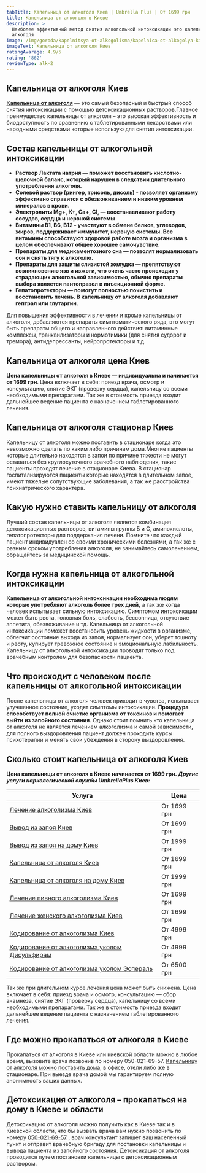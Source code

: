 ```yaml
---
tabTitle: Капельница от алкоголя Киев | Umbrella Plus | От 1699 грн
title: Капельница от алкоголя в Киеве
description: >
  Наиболее эффективный метод снятия алкогольной интоксикации это капельница от
  алкоголя
image: /img/goroda/kapelnitsya-ot-alkogolisma/kapelnica-ot-alkogolya-kiev.jpg
imageText: Капельница от алкоголя Киев
ratingAvarage: 4.9/5
rating: '862'
reviewType: alk-2
---
```


## Капельница от алкоголя Киев

**[Капельница от алкоголя](https://umbrella-plus.com.ua/kiev/kapelnica_ot_alkogola_kiev/)** — это самый безопасный и быстрый способ снятия интоксикации с помощью детоксикационных растворов.Главное преимущество капельницы от алкоголя – это высокая эффективность и биодоступность по сравнению с таблетированными лекарствами или народными средствами которые использую для снятия интоксикации.

## Состав капельницы от алкогольной интоксикации

* **Раствор Лактата натрия — поможет восстановить кислотно-щелочной баланс, который нарушен в следствии длительного употребления алкоголя.**
* **Солевой раствор (рингер, трисоль, дисоль) - позволяет организму эффективно справится с обезвоживанием и низким уровнем минералов в крови.**
* **Электролиты Mg+, K+, Ca+, Cl, — восстанавливают работу сосудов, сердца и нервной системы**
* **Витамины B1, B6, В12 - участвуют в обмене белков, углеводов, жиров, поддерживает иммунитет, нервную системы. Все витамины способствуют здоровой работе мозга и организма в целом обеспечивают общее хорошее самочувствие.**
* **Препараты для медикаментозного сна — позволят нормализовать сон и снять тягу к алкоголю.**
* **Препараты для защиты слизистой желудка — препятствуют возникновению язв и изжоги, что очень часто происходит у страдающих алкогольной зависимостью, обычно препараты выбора является пантопразол в инъекционной форме.**
* **Гепатопротекторы — помогут полностью почистить и восстановить печень. В капельницу от алкоголя добавляют гептрал или глутаргин.**

Для повышения эффективности в лечении и кроме капельницы от алкоголя, добавляются препараты симптоматического ряда, это могут быть препараты общего и направленного действия: витаминные комплексы, транквилизаторы и нормотимики (для снятия судорог и тремора), антидепрессанты, нейропротекторы и т.д.

## Капельница от алкоголя цена Киев

**Цена капельницы от алкоголя в Киеве — индивидуальна и начинается от 1699 грн**. Цена включает в себя: приезд врача, осмотр и консультацию, снятие ЭКГ (проверку сердца), капельницу со всеми необходимыми препаратами. Так же в стоимость приезда входит дальнейшее ведение пациента с назначением таблетированного лечения.

## Капельница от алкоголя стационар Киев

Капельницу от алкоголя можно поставить в стационаре когда это невозможно сделать по каким либо причинам дома.Многие пациенты которые длительно находятся в запои по причине тяжести не могут оставаться без круглосуточного врачебного наблюдения, такие пациенты проходят лечение в стационаре Киева. В стационар госпитализируются пациенты которые находятся в длительном запое, имеют тяжелые сопутствующие заболевания, а так же расстройства психиатрического характера.

## Какую нужно ставить капельницу от алкоголя

Лучший состав капельницы от алкоголя является комбинация детоксикационных растворов, витамины группы Б и С, аминокислоты, гепатопротекторы для поддержания печени. Помните что каждый пациент индивидуален со своими хроническими болезнями, а так же с разным сроком употребления алкоголя, не занимайтесь самолечением, обращайтесь за медицинской помощь.

## Когда нужна капельница от алкогольной интоксикации

**Капельница от алкогольной интоксикации необходима людям которые употребляют алкоголь более трех дней,** а так же когда человек испытывает сильную интоксикацию. Симптомом интоксикации может быть рвота, головная боль, слабость, бессонница, отсутствие аппетита, обезвоживание и тд. Капельница от алкогольной интоксикации поможет восстановить уровень жидкости в организме, облегчит состояние выхода из запоя, нормализует сон, уберет тошноту и рвоту, купирует тревожное состояние и эмоциональную лабильность. Капельницу от алкогольной интоксикации проводят только под врачебным контролем для безопасности пациента.

## Что происходит с человеком после капельницы от алкогольной интоксикации

После капельницы от алкоголя человек приходит в чувства, испытывает улучшенное состояние, уходят симптомы интоксикации. **Процедура способствует полной очистке организма от токсинов и помогает выйти из запойного состояния**. Однако стоит помнить что капельница от алкоголя не является лечением алкоголизма и самой зависимости, для полного выздоровления пациент должен проходить курсы психотерапии и менять свои убеждения в сторону выздоровления.

## Сколько стоит капельница от алкоголя Киев

**Цена капельницы от алкоголя в Киеве начинается от 1699 грн. *Другие услуги наркологической службы UmbrellaPlus Киев:***

| Услуга                                                                                                                     | Цена        |
| -------------------------------------------------------------------------------------------------------------------------- | ----------- |
| [Лечение алкоголизма Киев](https://umbrella-plus.com.ua/kiev/lechenie-alkogolizma-kiev/)                                   | От 1699 грн |
| [Вывод из запоя Киев](https://umbrella-plus.com.ua/kiev/vivod-iz-zapoia-kiev/)                                             | От 1699 грн |
| [Вывод из запоя на дому Киев](https://umbrella-plus.com.ua/kiev/vivod-iz-zapoia-na-domy-kiev/)                             | От 1999 грн |
| [Капельница от алкоголя Киев](https://umbrella-plus.com.ua/kiev/kapelnica_ot_alkogola_kiev/)                               | От 1699 грн |
| [Капельница от алкоголя на дому Киев](https://umbrella-plus.com.ua/kiev/kapelnica_ot_alkogola_na_domy_kiev/)               | От 1999 грн |
| [Лечение пивного алкоголизма Киев](https://umbrella-plus.com.ua/kiev/lechenie-pivnogi-alkogolizma-kiev/)                   | От 1699 грн |
| [Лечение женского алкоголизма Киев](https://umbrella-plus.com.ua/kiev/lechenie-jenskogo-alkogolizma-kiev/)                 | От 1699 грн |
| [Кодирование от алкоголизма Киев](https://umbrella-plus.com.ua/kiev/kodirovka-ot-alkogolia-kiev/)                          | От 4999 грн |
| [Кодирование от алкоголизма уколом Дисульфирам](https://umbrella-plus.com.ua/kiev/kodirovka-ot-alkogolia-disulfiram-kiev/) | От 4999 грн |
| [Кодирование от алкоголизма уколом Эспераль](https://umbrella-plus.com.ua/kiev/kodirovka-ot-alkogolizma-espiarl-kiev/)     | От 6500 грн |

Так же при длительном курсе лечения цена может быть снижена. Цена включает в себя: приезд врача и осмотр, консультацию — сбор анамнеза, снятие ЭКГ (проверку сердца), капельницу со всеми необходимыми препаратами. Так же в стоимость приезда входит дальнейшее ведение пациента с назначением таблетированного лечения.

## Где можно прокапаться от алкоголя в Киеве

Прокапаться от алкоголя в Киеве или киевской области можно в любое время, вызовите врача позвонив по номеру 050-021-69-57. [Капельницу от алкоголя можно поставить дома](https://umbrella-plus.com.ua/kiev/kapelnica_ot_alkogola_na_domy_kiev/), в офисе, отели либо же в стационаре. При выезде врача домой мы гарантируем полную анонимность ваших данных.

## Детоксикация от алкоголя – прокапаться на дому в Киеве и области

Детоксикацию от алкоголя можно получить как в Киеве так и в Киевской области, что бы вызвать врача вам нужно позвонить по номеру [050-021-69-57](tel:0500216957) , врач консультант запишет ваш населенный пункт и отправит врачебную бригаду для постановки капельницы и вывода пациента из запойного состояния. Детоксикация от алкоголя проводится путем постановки капельницы с детоксикационным раствором.
